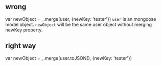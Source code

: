 ## wrong
var newObject = _.merge(user, {newKey: 'tester'})
`user` is an mongoose model object. `newObject` will be the same user object without merging newKey property.

## right way
var newObject = _.merge(user.toJSON(), {newKey: 'tester'})
